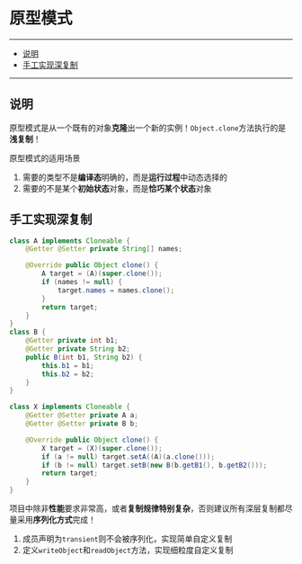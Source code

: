 # 原型模式

---

- [说明](#说明)
- [手工实现深复制](#手工实现深复制)

---

## 说明

原型模式是从一个既有的对象**克隆**出一个新的实例！`Object.clone`方法执行的是**浅复制**！

原型模式的适用场景
1. 需要的类型不是**编译态**明确的，而是**运行过程**中动态选择的
2. 需要的不是某个**初始状态**对象，而是**恰巧某个状态**对象

## 手工实现深复制

```Java
class A implements Cloneable {
	@Getter @Setter private String[] names;

	@Override public Object clone() {
		A target = (A)(super.clone());
		if (names != null) {
			target.names = names.clone();
		}
		return target;
	}
}
class B {
	@Getter private int b1;
	@Getter private String b2;
	public B(int b1, String b2) {
		this.b1 = b1;
		this.b2 = b2;
	}
}

class X implements Cloneable {
	@Getter @Setter private A a;
	@Getter @Setter private B b;

	@Override public Object clone() {
		X target = (X)(super.clone());
		if (a != null) target.setA((A)(a.clone()));
		if (b != null) target.setB(new B(b.getB1(), b.getB2()));
		return target;
	}
}
```

项目中除非**性能**要求非常高，或者**复制规律特别复杂**，否则建议所有深层复制都尽量采用**序列化方式**完成！
1. 成员声明为`transient`则不会被序列化，实现简单自定义复制
2. 定义`writeObject`和`readObject`方法，实现细粒度自定义复制